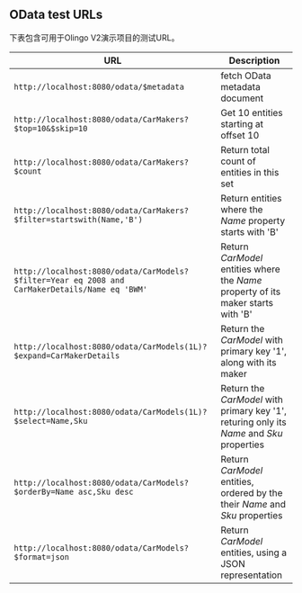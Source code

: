 ##  OData test URLs

下表包含可用于Olingo V2演示项目的测试URL。

| URL                                      | Description                                     |
|------------------------------------------|-------------------------------------------------|
| `http://localhost:8080/odata/$metadata`  | fetch OData metadata document |
| `http://localhost:8080/odata/CarMakers?$top=10&$skip=10` | Get 10 entities starting at offset 10 |
| `http://localhost:8080/odata/CarMakers?$count` | Return total count of entities in this set |
| `http://localhost:8080/odata/CarMakers?$filter=startswith(Name,'B')` | Return entities where the *Name* property starts with 'B' |
| `http://localhost:8080/odata/CarModels?$filter=Year eq 2008 and CarMakerDetails/Name eq 'BWM'` | Return *CarModel* entities where the *Name* property of its maker  starts with 'B' |
| `http://localhost:8080/odata/CarModels(1L)?$expand=CarMakerDetails` | Return the *CarModel* with primary key '1', along with its maker|
| `http://localhost:8080/odata/CarModels(1L)?$select=Name,Sku` | Return the *CarModel* with primary key '1', returing only its *Name* and *Sku* properties |
| `http://localhost:8080/odata/CarModels?$orderBy=Name asc,Sku desc` | Return *CarModel* entities, ordered by the their *Name* and *Sku* properties |
| `http://localhost:8080/odata/CarModels?$format=json` | Return *CarModel* entities, using a JSON representation|